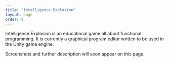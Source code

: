 ```yaml
---
title: "Intelligence Explosion"
layout: page
order: 0
---
```


Intelligence Explosion is an educational game all about functional programming. It is currently a graphical program editor written to be used in the Unity game engine.

Screenshots and further description will soon appear on this page.
